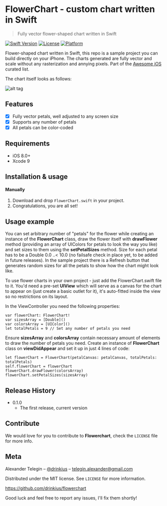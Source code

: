 # FlowerChart - custom chart written in Swift 
> Fully vector flower-shaped chart written in Swift

[![Swift Version][swift-image]][swift-url]
[![License][license-image]][license-url]
[![Platform](https://img.shields.io/cocoapods/p/LFAlertController.svg?style=flat)](http://cocoapods.org/pods/LFAlertController)

Flower-shaped chart written in Swift, this repo is a sample project you can build directly on your iPhone. The charts generated are fully vector and scale without any rasterization and annying pixels. Part of the [Awesome iOS](https://github.com/vsouza/awesome-ios) curated list. 


The chart itself looks as follows:

![alt tag](https://raw.githubusercontent.com/drinkius/flowerchart/master/screenshot.png)

## Features

- [x] Fully vector petals, well adjusted to any screen size
- [x] Supports any number of petals
- [x] All petals can be color-coded

## Requirements

- iOS 8.0+
- Xcode 9

## Installation & usage

#### Manually
1. Download and drop ```FlowerChart.swift``` in your project.  
2. Congratulations, you are all set!  

## Usage example

You can set arbitrary number of "petals" for the flower while creating an instance of the **FlowerChart** class, draw the flower itself with **drawFlower** method (providing an array of UIColors for petals to look the way you like) and set sizes to them using the **setPetalSizes** method. Size for each petal has to be a Double 0.0 ..< 10.0 (no failsafe check in place yet, to be added in future releases). In the sample project there is a Refresh button that generates random sizes for all the petals to show how the chart might look like.

To use flower charts in your own project - just add the FlowerChart.swift file to it. You'd need a pre-set **UIView** which will serve as a canvas for the chart to appear on (just create a basic outlet for it), it's auto-fitted inside the view so no restrictions on its layout.

In the ViewController you need the following properties:

    var flowerChart: FlowerChart!
    var sizesArray = [Double]()
    var colorsArray = [UIColor]()
    let totalPetals = 9 // Set any number of petals you need

Ensure **sizesArray** and **colorsArray** contain necessary amount of elements to draw the number of petals you need. Create an instance of **FlowerChart** class on **viewDidAppear** and set it up in just 4 lines of code:

    let flowerChart = FlowerChart(petalCanvas: petalCanvas, totalPetals: totalPetals)
    self.flowerChart = flowerChart
    flowerChart.drawFlower(colorsArray)
    flowerChart.setPetalSizes(sizesArray)

## Release History

* 0.1.0
    * The first release, current version

## Contribute

We would love for you to contribute to **Flowerchart**, check the ``LICENSE`` file for more info.

## Meta

Alexander Telegin – [@drinkius](https://twitter.com/drinkius) – telegin.alexander@gmail.com

Distributed under the MIT license. See ``LICENSE`` for more information.

https://github.com/drinkius/flowerchart

Good luck and feel free to report any issues, I'll fix them shortly!

[swift-image]:https://img.shields.io/badge/swift-5.0-orange.svg
[swift-url]: https://swift.org/
[license-image]: https://img.shields.io/badge/License-MIT-blue.svg
[license-url]: LICENSE
